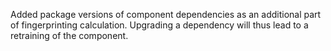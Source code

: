 Added package versions of component dependencies as an additional part of fingerprinting calculation. Upgrading a dependency will thus lead to a retraining of the component.
